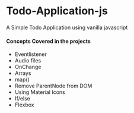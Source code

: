 # Todo-Application-js

A Simple Todo Application using vanilla javascript

#### Concepts Covered in the projects
- Eventlistener
- Audio files
- OnChange
- Arrays
- map()
- Remove ParentNode from DOM
- Using Material Icons
- If/else
- Flexbox
